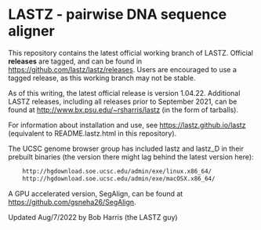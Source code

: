 LASTZ - pairwise DNA sequence aligner
=========

This repository contains the latest official working branch of LASTZ.
Official **releases** are tagged, and can be found in
https://github.com/lastz/lastz/releases.
Users are encouraged to use a tagged release, as this working branch may not
be stable.

As of this writing, the latest official release is version 1.04.22.
Additional LASTZ releases, including all releases prior to September 2021, can
be found at http://www.bx.psu.edu/~rsharris/lastz (in the form of tarballs).

For information about installation and use, see https://lastz.github.io/lastz
(equivalent to README.lastz.html in this repository).

The UCSC genome browser group has included lastz and lastz_D in their prebuilt
binaries (the version there might lag behind the latest version here):
```bash  
    http://hgdownload.soe.ucsc.edu/admin/exe/linux.x86_64/
    http://hgdownload.soe.ucsc.edu/admin/exe/macOSX.x86_64/
```

A GPU accelerated version, SegAlign, can be found at
https://github.com/gsneha26/SegAlign.

Updated Aug/7/2022 by Bob Harris (the LASTZ guy)

